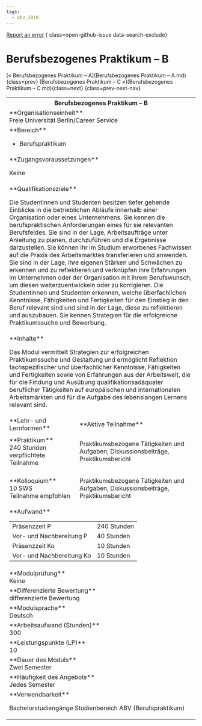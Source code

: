 ```yaml
---
tags:
  - abv_2018
---
```

[Report an error](https://github.com/SGSSGene/FUB-SUP/issues/new?title=Error%20in%20%22Berufsbezogenes%20Praktikum%20%E2%80%93%20B%22&body=There%20seems%20to%20be%20an%20error%20in%20module%20%22Berufsbezogenes%20Praktikum%20%E2%80%93%20B%22%2E%0A%0A%3CDescribe%20here%20a%20slightly%20more%20detailed%20description%20of%20what%20is%20wrong%3E&labels=bug)
{ class=open-github-issue data-search-exclude}

# Berufsbezogenes Praktikum – B

[« Berufsbezogenes Praktikum – A](Berufsbezogenes Praktikum – A.md){class=prev}
[Berufsbezogenes Praktikum – C »](Berufsbezogenes Praktikum – C.md){class=next}
{class=prev-next-nav}

<table markdown id="moduledesc">
<tr markdown class="moduledesc_head"><th colspan="2">Berufsbezogenes Praktikum – B </th></tr>
<tr markdown><td colspan="2">**Organisationseinheit**   <br>Freie Universität Berlin/Career Service</td></tr>

<tr markdown><td colspan="2">**Bereich**<br>


- Berufspraktikum

</td></tr>

<tr markdown><td colspan="2">**Zugangsvoraussetzungen** <br>

Keine


</td></tr>
<tr markdown><td colspan="2">**Qualifikationsziele**    <br>

Die Studentinnen und Studenten besitzen tiefer gehende Einblicke in die
betrieblichen Abläufe innerhalb einer Organisation oder eines Unternehmens.
Sie kennen die berufspraktischen Anforderungen eines für sie relevanten
Berufsfeldes. Sie sind in der Lage, Arbeitsaufträge unter Anleitung zu
planen, durchzuführen und die Ergebnisse darzustellen. Sie können ihr im
Studium erworbenes Fachwissen auf die Praxis des Arbeitsmarktes
transferieren und anwenden. Sie sind in der Lage, ihre eigenen Stärken und
Schwächen zu erkennen und zu reflektieren und verknüpfen ihre Erfahrungen im
Unternehmen oder der Organisation mit ihrem Berufswunsch, um diesen
weiterzuentwickeln oder zu korrigieren. Die Studentinnen und Studenten
erkennen, welche überfachlichen Kenntnisse, Fähigkeiten und Fertigkeiten für
den Einstieg in den Beruf relevant sind und sind in der Lage, diese zu
reflektieren und auszubauen. Sie kennen Strategien für die erfolgreiche
Praktikumssuche und Bewerbung.


</td></tr>
<tr markdown><td colspan="2">**Inhalte**                <br>

Das Modul vermittelt Strategien zur erfolgreichen Praktikumssuche und
Gestaltung und ermöglicht Reflektion fachspezifischer und überfachlicher
Kenntnisse, Fähigkeiten und Fertigkeiten sowie von Erfahrungen aus der
Arbeitswelt, die für die Findung und Ausübung qualifikationsadäquater
beruflicher Tätigkeiten auf europäischen und internationalen Arbeitsmärkten
und für die Aufgabe des lebenslangen Lernens relevant sind.


</td></tr>

<tr markdown><td>**Lehr- und Lernformen**</td><td>**Aktive Teilnahme**</td></tr>
<tr markdown><td> **Praktikum** <br>240 Stunden <br> verpflichtete Teilnahme</td><td>

Praktikumsbezogene Tätigkeiten und Aufgaben, Diskussionsbeiträge, Praktikumsbericht
</td></tr>
<tr markdown><td> **Kolloquium** <br>10 SWS <br> Teilnahme empfohlen</td><td>

Praktikumsbezogene Tätigkeiten und Aufgaben, Diskussionsbeiträge, Praktikumsbericht
</td></tr>
<tr markdown><td colspan="2">**Aufwand**                <br>
<table class="aufwand_table">
<tr><td>Präsenzzeit P</td><td>240 Stunden</td></tr>
<tr><td>Vor- und Nachbereitung P</td><td>40 Stunden</td></tr>
<tr><td>Präsenzzeit Ko</td><td>10 Stunden</td></tr>
<tr><td>Vor- und Nachbereitung Ko</td><td>10 Stunden</td></tr>
</table>

</td></tr>
<tr markdown><td colspan="2">**Modulprüfung**             <br>Keine


</td></tr>
<tr markdown><td colspan="2">**Differenzierte Bewertung** <br>differenzierte Bewertung

</td></tr>
<tr markdown><td colspan="2">**Modulsprache**             <br>Deutsch</td></tr>
<tr markdown><td colspan="2">**Arbeitsaufwand (Stunden)** <br>300</td></tr>
<tr markdown><td colspan="2">**Leistungspunkte (LP)**     <br>10</td></tr>
<tr markdown><td colspan="2">**Dauer des Moduls**         <br>Zwei Semester</td></tr>
<tr markdown><td colspan="2">**Häufigkeit des Angebots**  <br>Jedes Semester</td></tr>
<tr markdown><td colspan="2">**Verwendbarkeit**           <br>

Bachelorstudiengänge Studienbereich ABV (Berufspraktikum)


</td></tr>

</table>
